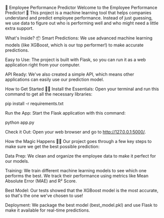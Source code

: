 🚀 Employee Performance Predictor
Welcome to the Employee Performance Predictor! 🌟
This project is a machine learning tool that helps companies understand and predict employee performance. Instead of just guessing, we use data to figure out who is performing well and who might need a little extra support.

What's Inside? 📦
Smart Predictions: We use advanced machine learning models (like XGBoost, which is our top performer!) to make accurate predictions.

Easy to Use: The project is built with Flask, so you can run it as a web application right from your computer.

API Ready: We've also created a simple API, which means other applications can easily use our prediction model.

How to Get Started 🏃‍♂️
Install the Essentials: Open your terminal and run this command to get all the necessary libraries:

pip install -r requirements.txt

Run the App: Start the Flask application with this command:

python app.py

Check it Out: Open your web browser and go to http://127.0.0.1:5000/.

How the Magic Happens 🧙‍♀️
Our project goes through a few key steps to make sure we get the best possible prediction:

Data Prep: We clean and organize the employee data to make it perfect for our models.

Training: We train different machine learning models to see which one performs the best. We track their performance using metrics like Mean Absolute Error (MAE) and R² Score.

Best Model: Our tests showed that the XGBoost model is the most accurate, so that's the one we've chosen to use!

Deployment: We package the best model (best_model.pkl) and use Flask to make it available for real-time predictions.

